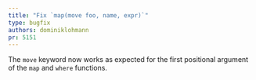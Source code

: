 ```yaml
---
title: "Fix `map(move foo, name, expr)`"
type: bugfix
authors: dominiklohmann
pr: 5151
---
```


The `move` keyword now works as expected for the first positional argument of
the `map` and `where` functions.
